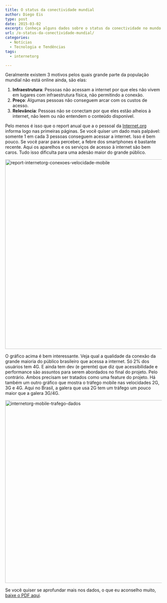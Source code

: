 ```yaml
---
title: O status da conectividade mundial
author: Diego Eis
type: post
date: 2015-03-02
excerpt: Conheça alguns dados sobre o status da conectividade no mundo.
url: /o-status-da-conectividade-mundial/
categories:
  - Notícias
  - Tecnologia e Tendências
tags:
  - internetorg

---
```

Geralmente existem 3 motivos pelos quais grande parte da população mundial não está online ainda, são elas:

  1. **Infraestrutura**: Pessoas não acessam a internet por que eles não vivem em lugares com infraestrutura física, não permitindo a conexão.
  2. **Preço**: Algumas pessoas não conseguem arcar com os custos de acesso.
  3. **Relevância**: Pessoas não se conectam por que eles estão alheios à internet, não leem ou não entendem o conteúdo disponível.

Pelo menos é isso que o report anual que a o pessoal da [Internet.org][1] informa logo nas primeiras páginas. Se você quiser um dado mais palpável: somente 1 em cada 3 pessoas conseguem acessar a internet. Isso é bem pouco. Se você parar para perceber, a febre dos smartphones é bastante recente. Aqui os aparelhos e os serviços de acesso à internet são bem caros. Tudo isso dificulta para uma adesão maior do grande público.

<img src="http://tableless.com.br/uploads/2015/03/report-internetorg-conexoes-velocidade-mobile.jpg" alt="report-internetorg-conexoes-velocidade-mobile" width="908" height="608" class="alignnone size-full wp-image-47400" srcset="uploads/2015/03/report-internetorg-conexoes-velocidade-mobile.jpg 908w, uploads/2015/03/report-internetorg-conexoes-velocidade-mobile-208x139.jpg 208w, uploads/2015/03/report-internetorg-conexoes-velocidade-mobile-400x268.jpg 400w" sizes="(max-width: 908px) 100vw, 908px" />

O gráfico acima é bem interessante. Veja qual a qualidade da conexão da grande maioria do público brasileiro que acessa a internet. Só 2% dos usuários tem 4G. E ainda tem dev (e gerente) que diz que acessibilidade e performance são assuntos para serem abordados no final do projeto. Pelo contrário. Ambos precisam ser tratados como uma feature do projeto. Há também um outro gráfico que mostra o tráfego mobile nas velocidades 2G, 3G e 4G. Aqui no Brasil, a galera que usa 2G tem um tráfego um pouco maior que a galera 3G/4G.

<img src="http://tableless.com.br/uploads/2015/03/internetorg-mobile-trafego-dados.jpg" alt="internetorg-mobile-trafego-dados" width="906" height="586" class="alignnone size-full wp-image-47399" srcset="uploads/2015/03/internetorg-mobile-trafego-dados.jpg 906w, uploads/2015/03/internetorg-mobile-trafego-dados-215x139.jpg 215w, uploads/2015/03/internetorg-mobile-trafego-dados-400x259.jpg 400w" sizes="(max-width: 906px) 100vw, 906px" />

Se você quiser se aprofundar mais nos dados, o que eu aconselho muito, [baixe o PDF aqui][2].

 [1]: http://internet.org
 [2]: https://fbnewsroomus.files.wordpress.com/2015/02/state-of-connectivity1.pdf
